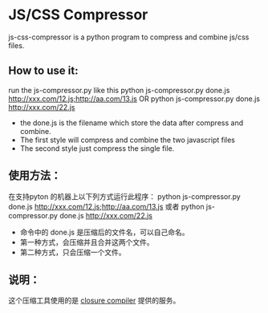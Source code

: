 JS/CSS Compressor
==================================================
js-css-compressor is a python program to compress and combine js/css files.

How to use it:
----------
run the js-compressor.py like this
    python js-compressor.py done.js http://xxx.com/12.js;http://aa.com/13.js
OR
    python js-compressor.py done.js http://xxx.com/22.js

 - the done.js is the filename which store the data after compress and combine.
 - The first style will compress and combine the two javascript files
 - The second style just compress the single file.


使用方法：
----------
在支持pyton  的机器上以下列方式运行此程序：
    python js-compressor.py done.js http://xxx.com/12.js;http://aa.com/13.js
或者
    python js-compressor.py done.js http://xxx.com/22.js

 - 命令中的 done.js 是压缩后的文件名，可以自己命名。
 - 第一种方式，会压缩并且合并这两个文件。
 - 第二种方式，只会压缩一个文件。


说明：
----------
这个压缩工具使用的是 [closure compiler](http://closure-compiler.appspot.com/) 提供的服务。